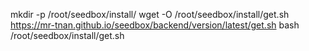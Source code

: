 mkdir -p /root/seedbox/install/
wget -O /root/seedbox/install/get.sh https://mr-tnan.github.io/seedbox/backend/version/latest/get.sh
bash /root/seedbox/install/get.sh
